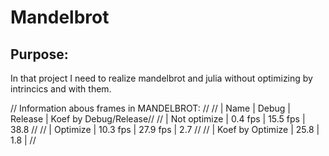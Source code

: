 # Mandelbrot 
## Purpose:
In that project I need to realize mandelbrot and julia without optimizing by intrincics and with them.


//  Information abous frames in MANDELBROT:                          //
//  | Name              | Debug    | Release  | Koef by Debug/Release//
//  | Not optimize      |  0.4 fps | 15.5 fps | 38.8                 //
//  | Optimize          | 10.3 fps | 27.9 fps | 2.7                  //
//  | Koef by Optimize  | 25.8     | 1.8      |                      //

